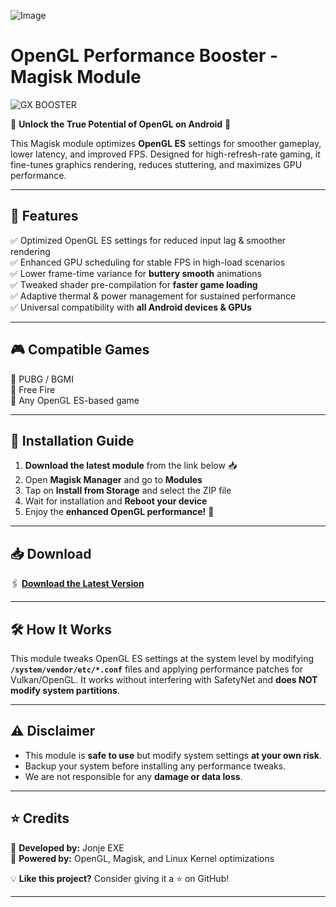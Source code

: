 ![Image](https://github.com/user-attachments/assets/a3309c6f-ca61-4e63-8f8a-3b5ded0db9b0)

# OpenGL Performance Booster - Magisk Module  

![GX BOOSTER](https://your-image-link.com/banner.png)

🚀 **Unlock the True Potential of OpenGL on Android** 🚀  

This Magisk module optimizes **OpenGL ES** settings for smoother gameplay, lower latency, and improved FPS. Designed for high-refresh-rate gaming, it fine-tunes graphics rendering, reduces stuttering, and maximizes GPU performance.  

---

## 📌 Features
✅ Optimized OpenGL ES settings for reduced input lag & smoother rendering  
✅ Enhanced GPU scheduling for stable FPS in high-load scenarios  
✅ Lower frame-time variance for **buttery smooth** animations  
✅ Tweaked shader pre-compilation for **faster game loading**  
✅ Adaptive thermal & power management for sustained performance  
✅ Universal compatibility with **all Android devices & GPUs**  

---

## 🎮 Compatible Games
🔹 PUBG / BGMI  
🔹 Free Fire  
🔹 Any OpenGL ES-based game  

---

## 🔧 Installation Guide
1. **Download the latest module** from the link below 📥  
2. Open **Magisk Manager** and go to **Modules**  
3. Tap on **Install from Storage** and select the ZIP file  
4. Wait for installation and **Reboot your device**  
5. Enjoy the **enhanced OpenGL performance!** 🚀  

---

## 📥 Download
🖇️ **[Download the Latest Version](https://your-download-link.com)**  

---

## 🛠️ How It Works
This module tweaks OpenGL ES settings at the system level by modifying **`/system/vendor/etc/*.conf`** files and applying performance patches for Vulkan/OpenGL. It works without interfering with SafetyNet and **does NOT modify system partitions**.

---

## ⚠️ Disclaimer
- This module is **safe to use** but modify system settings **at your own risk**.  
- Backup your system before installing any performance tweaks.  
- We are not responsible for any **damage or data loss**.  

---

## ⭐ Credits
🔹 **Developed by:** Jonje EXE  
🔹 **Powered by:** OpenGL, Magisk, and Linux Kernel optimizations  

💡 **Like this project?** Consider giving it a ⭐ on GitHub!

---

